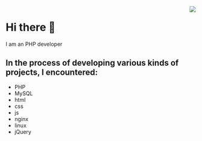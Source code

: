 <img align='right' src="https://github-readme-stats.vercel.app/api?username=jdayamx&show_icons=true">

# Hi there 👋

I am an PHP developer

## In the process of developing various kinds of projects, I encountered:
- PHP
- MySQL
- html
- css
- js
- nginx
- linux
- jQuery
